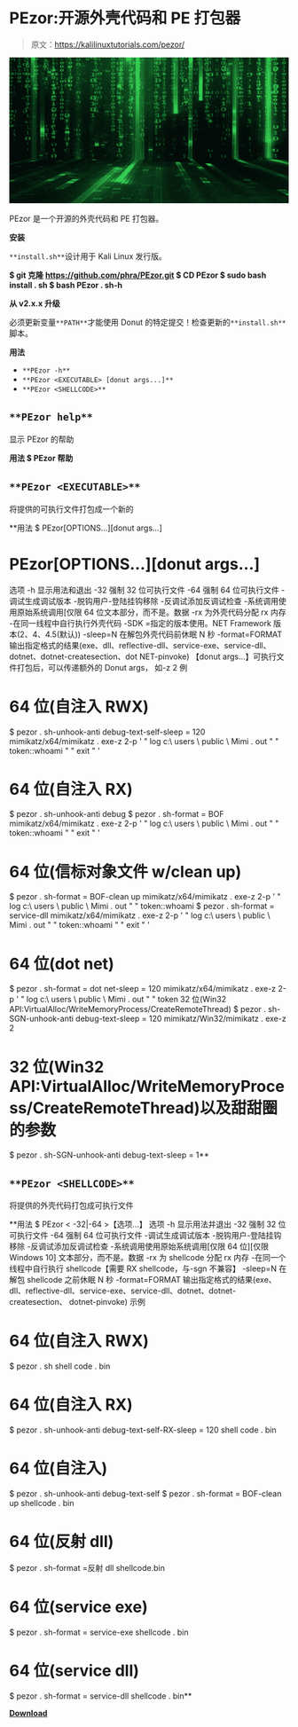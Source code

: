 # PEzor:开源外壳代码和 PE 打包器

> 原文：<https://kalilinuxtutorials.com/pezor/>

[![](img//8ccc987443e9d21fe2f301b4a900950d.png)](https://1.bp.blogspot.com/-6CkljDEa9og/YTGfTV0MboI/AAAAAAAAKpw/FSSfejfAPSkOffA53x7_wabYr6S-zYEtACLcBGAsYHQ/s728/52384994.png)

PEzor 是一个开源的外壳代码和 PE 打包器。

**安装**

`**install.sh**`设计用于 Kali Linux 发行版。

**$ git 克隆 https://github.com/phra/PEzor.git
$ CD PEzor
$ sudo bash install . sh
$ bash PEzor . sh-h**

**从 v2.x.x 升级**

必须更新变量`**PATH**`才能使用 Donut 的特定提交！检查更新的`**install.sh**`脚本。

**用法**

*   `**PEzor -h**`
*   `**PEzor <EXECUTABLE> [donut args...]**`
*   `**PEzor <SHELLCODE>**`

## `**PEzor help**`

显示 PEzor 的帮助

**用法
$ PEzor 帮助**

## `**PEzor <EXECUTABLE>**`

将提供的可执行文件打包成一个新的

**用法
$ PEzor[OPTIONS…][donut args…]
# PEzor[OPTIONS…][donut args…]
选项
-h 显示用法和退出
-32 强制 32 位可执行文件
-64 强制 64 位可执行文件
-调试生成调试版本
-脱钩用户-登陆挂钩移除
-反调试添加反调试检查
-系统调用使用原始系统调用[仅限 64 位文本部分，而不是。数据
-rx 为外壳代码分配 rx 内存
-在同一线程中自行执行外壳代码
-SDK =指定的版本使用。NET Framework 版本(2、4、4.5(默认))
-sleep=N 在解包外壳代码前休眠 N 秒
-format=FORMAT 输出指定格式的结果(exe、dll、reflective-dll、service-exe、service-dll、dotnet、dotnet-createsection、dot NET-pinvoke)
【donut args…】可执行文件打包后，可以传递额外的 Donut args， 如-z 2
例
# 64 位(自注入 RWX)
$ pezor . sh-unhook-anti debug-text-self-sleep = 120 mimikatz/x64/mimikatz . exe-z 2-p ' " log c:\ users \ public \ Mimi . out " " token::whoami " " exit " '
# 64 位(自注入 RX)
$ pezor . sh-unhook-anti debug
$ pezor . sh-format = BOF mimikatz/x64/mimikatz . exe-z 2-p ' " log c:\ users \ public \ Mimi . out " " token::whoami " " exit " '
# 64 位(信标对象文件 w/clean up)
$ pezor . sh-format = BOF-clean up mimikatz/x64/mimikatz . exe-z 2-p ' " log c:\ users \ public \ Mimi . out " " token::whoami
$ pezor . sh-format = service-dll mimikatz/x64/mimikatz . exe-z 2-p ' " log c:\ users \ public \ Mimi . out " " token::whoami " " exit " '
# 64 位(dot net)
$ pezor . sh-format = dot net-sleep = 120 mimikatz/x64/mimikatz . exe-z 2-p ' " log c:\ users \ public \ Mimi . out " " token 32 位(Win32 API:VirtualAlloc/WriteMemoryProcess/CreateRemoteThread)
$ pezor . sh-SGN-unhook-anti debug-text-sleep = 120 mimikatz/Win32/mimikatz . exe-z 2
# 32 位(Win32 API:VirtualAlloc/WriteMemoryProcess/CreateRemoteThread)以及甜甜圈的参数
$ pezor . sh-SGN-unhook-anti debug-text-sleep = 1**

## `**PEzor <SHELLCODE>**`

将提供的外壳代码打包成可执行文件

**用法
$ PEzor < -32|-64 >【选项…】
选项
-h 显示用法并退出
-32 强制 32 位可执行文件
-64 强制 64 位可执行文件
-调试生成调试版本
-脱钩用户-登陆挂钩移除
-反调试添加反调试检查
-系统调用使用原始系统调用[仅限 64 位][仅限 Windows 10]
文本部分，而不是。数据
-rx 为 shellcode 分配 rx 内存
-在同一个线程中自行执行 shellcode【需要 RX shellcode，与-sgn 不兼容】
-sleep=N 在解包 shellcode 之前休眠 N 秒
-format=FORMAT 输出指定格式的结果(exe、dll、reflective-dll、service-exe、service-dll、dotnet、dotnet-createsection、 dotnet-pinvoke)
示例
# 64 位(自注入 RWX)
$ pezor . sh shell code . bin
# 64 位(自注入 RX)
$ pezor . sh-unhook-anti debug-text-self-RX-sleep = 120 shell code . bin
# 64 位(自注入)
$ pezor . sh-unhook-anti debug-text-self
$ pezor . sh-format = BOF-clean up shellcode . bin
# 64 位(反射 dll)
$ pezor . sh-format =反射 dll shellcode.bin
# 64 位(service exe)
$ pezor . sh-format = service-exe shellcode . bin
# 64 位(service dll)
$ pezor . sh-format = service-dll shellcode . bin**

[**Download**](https://github.com/phra/PEzor)